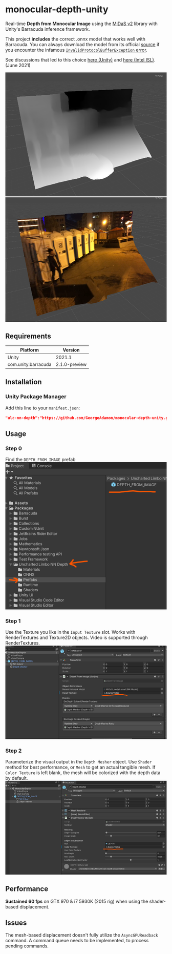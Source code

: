 # monocular-depth-unity
 Real-time **Depth from Monocular Image** using the [MiDaS v2](https://github.com/intel-isl/MiDaS) library with Unity's Barracuda inference framework.  
 
 This project **includes** the correct .onnx model that works well with Barracuda. You can always download the model from its official [source](https://github.com/intel-isl/MiDaS/releases/download/v2_1/model-small.onnx) if you encounter the infamous [`InvalidProtocolBufferException` error](https://github.com/Unity-Technologies/barracuda-release/issues/143).
 
 See discussions that led to this choice [here (Unity)](https://github.com/Unity-Technologies/barracuda-release/issues/187#issuecomment-856702114) and [here (Intel ISL)](https://github.com/intel-isl/MiDaS/issues/113#issuecomment-856693837). (June 2021)

![](img/example_01.png)
![](img/example_02.png)

## Requirements
|Platform|Version|
---|---
|Unity|2021.1|
|com.unity.barracuda|2.1.0-preview|

## Installation

### Unity Package Manager
Add this line to your `manifest.json`:
```json
"ulc-nn-depth":"https://github.com/GeorgeAdamon/monocular-depth-unity.git?path=/MonocularDepthBarracuda/Packages/DepthFromImage#main",
```

## Usage
### Step 0
Find the `DEPTH_FROM_IMAGE` prefab  
![](img/step0.png)

### Step 1
Use the Texture you like in the `Input Texture` slot. Works with RenderTextures and Texture2D objects. Video is supported through RenderTextures.  
![](img/step1.png)

### Step 2
Parameterize the visual output in the `Depth Mesher` object. Use `Shader` method for best performance, or `Mesh` to get an actual tangible mesh.
If `Color Texture` is left blank, the mesh will be colorized with the depth data by default.  
![](img/step2.png)

## Performance
**Sustained 60 fps** on GTX 970 & i7 5930K (2015 rig) when using the shader-based displacement.

## Issues
The mesh-based displacement doesn't fully utilize the `AsyncGPUReadback` command. A command queue needs to be implemented, to process pending commands.

